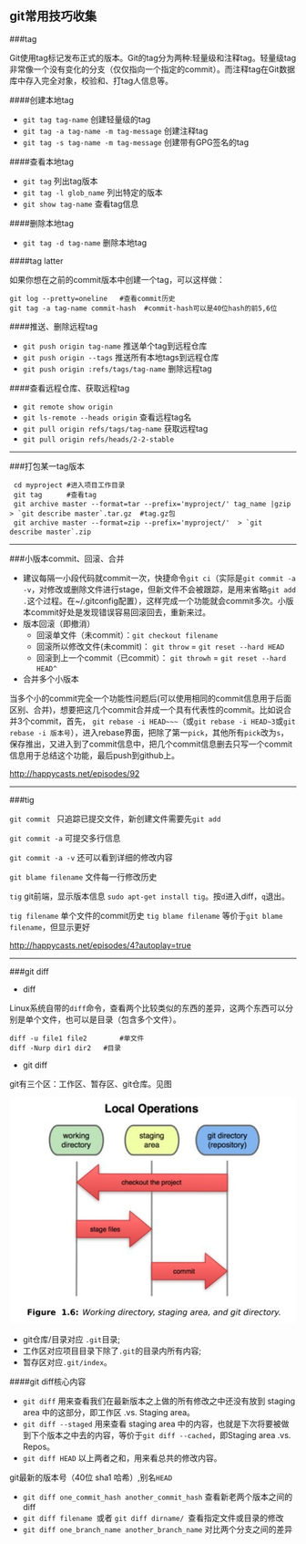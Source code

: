 
## git常用技巧收集
<!---date:2014-03-19-->

###tag

Git使用tag标记发布正式的版本。Git的tag分为两种:轻量级和注释tag。轻量级tag非常像一个没有变化的分支（仅仅指向一个指定的commit）。而注释tag在Git数据库中存入完全对象，校验和、打tag人信息等。

####创建本地tag

 * `git tag tag-name` 创建轻量级的tag
 * `git tag -a tag-name -m tag-message`  创建注释tag
 * `git tag -s tag-name -m tag-message` 创建带有GPG签名的tag

####查看本地tag

 * `git tag` 列出tag版本
 * `git tag -l glob_name` 列出特定的版本
 * `git show tag-name` 查看tag信息

####删除本地tag

 * `git tag -d tag-name` 删除本地tag

####tag latter

如果你想在之前的commit版本中创建一个tag，可以这样做：

```
git log --pretty=oneline   #查看commit历史
git tag -a tag-name commit-hash  #commit-hash可以是40位hash的前5,6位
```   

####推送、删除远程tag

 * `git push origin tag-name` 推送单个tag到远程仓库
 * `git push origin --tags` 推送所有本地tags到远程仓库
 * `git push origin :refs/tags/tag-name` 删除远程tag

####查看远程仓库、获取远程tag

 * `git remote show origin`
 * `git ls-remote --heads origin`  查看远程tag名
 * `git pull origin refs/tags/tag-name`  获取远程tag
 * `git pull origin refs/heads/2-2-stable`

---

###打包某一tag版本 
 
```
 cd myproject #进入项目工作目录
 git tag      #查看tag
 git archive master --format=tar --prefix='myproject/' tag_name |gzip > `git describe master`.tar.gz  #tag.gz包
 git archive master --format=zip --prefix='myproject/'  > `git describe master`.zip
```

---

###小版本commit、回滚、合并

 * 建议每隔一小段代码就commit一次，快捷命令`git ci`（实际是`git commit -a -v`，对修改或删除文件进行stage，但新文件不会被跟踪，是用来省略`git add .`这个过程。在~/.gitconfig配置），这样完成一个功能就会commit多次。小版本commit好处是发现错误容易回滚回去，重新来过。
 * 版本回滚（即撤消）
    + 回滚单文件（未commit）：`git checkout filename`
    + 回滚所以修改文件(未commit)： `git throw` = `git reset --hard HEAD`
    + 回滚到上一个commit（已commit）： `git throwh` = `git reset --hard HEAD^`
 * 合并多个小版本

当多个小的commit完全一个功能性问题后(可以使用相同的commit信息用于后面区别、合并)，想要把这几个commit合并成一个具有代表性的commit。比如说合并3个commit，首先， `git rebase -i HEAD~~~`（或`git rebase -i HEAD~3`或`git rebase -i 版本号`），进入rebase界面，把除了第一`pick`，其他所有`pick`改为`s`，保存推出，又进入到了commit信息中，把几个commit信息删去只写一个commit信息用于总结这个功能，最后push到github上。

<http://happycasts.net/episodes/92>

---

###tig

`git commit ` 只追踪已提交文件，新创建文件需要先`git add`

`git commit -a` 可提交多行信息

`git commit -a -v` 还可以看到详细的修改内容

`git blame filename` 文件每一行修改历史

`tig` git前端，显示版本信息 `sudo apt-get install tig`。按`d`进入diff，`q`退出。

`tig filename` 单个文件的commit历史
`tig blame filename` 等价于`git blame filename`，但显示更好

<http://happycasts.net/episodes/4?autoplay=true>

---

###git diff

* diff

Linux系统自带的`diff`命令，查看两个比较类似的东西的差异，这两个东西可以分别是单个文件，也可以是目录（包含多个文件）。

```
diff -u file1 file2        #单文件
diff -Nurp dir1 dir2   #目录
```

* git diff

git有三个区：工作区、暂存区、git仓库。见图

![git三个重要分区](../../images/git_concept.jpg)

   + git仓库/目录对应 `.git`目录;
   + 工作区对应项目目录下除了`.git`的目录内所有内容;
   + 暂存区对应`.git/index`。

####git diff核心内容

 * `git diff` 用来查看我们在最新版本之上做的所有修改之中还没有放到 staging area 中的这部分，即工作区 .vs. Staging area。
 * `git diff --staged` 用来查看 staging area 中的内容，也就是下次将要被做到下个版本之中去的内容，等价于`git diff --cached`，即Staging area .vs. Repos。
 * `git diff HEAD` 以上两者之和，用来看总共的修改内容。

git最新的版本号（40位 sha1 哈希）,别名`HEAD`

 * `git diff one_commit_hash another_commit_hash` 查看新老两个版本之间的 diff
 * `git diff filename `或者 `git diff dirname/ `查看指定文件或目录的修改
 * `git diff one_branch_name another_branch_name` 对比两个分支之间的差异
